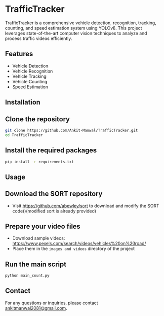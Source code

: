 # TrafficTracker

TrafficTracker is a comprehensive vehicle detection, recognition, tracking, counting, and speed estimation system using YOLOv8. This project leverages state-of-the-art computer vision techniques to analyze and process traffic videos efficiently.

## Features
- Vehicle Detection
- Vehicle Recognition
- Vehicle Tracking
- Vehicle Counting
- Speed Estimation


## Installation

## Clone the repository
```bash
git clone https://github.com/Ankit-Manwal/TrafficTracker.git
cd TrafficTracker
```

## Install the required packages
```bash
pip install -r requirements.txt
```

## Usage
## Download the SORT repository
- Visit https://github.com/abewley/sort to download and modify the SORT code()(modified sort is already provided)

## Prepare your video files
- Download sample videos: https://www.pexels.com/search/videos/vehicles%20on%20road/
- Place them in the `images and videos` directory of the project

## Run the main script
```bash
python main_count.py
```

## Contact
For any questions or inquiries, please contact ankitmanwal2081@gmail.com.
